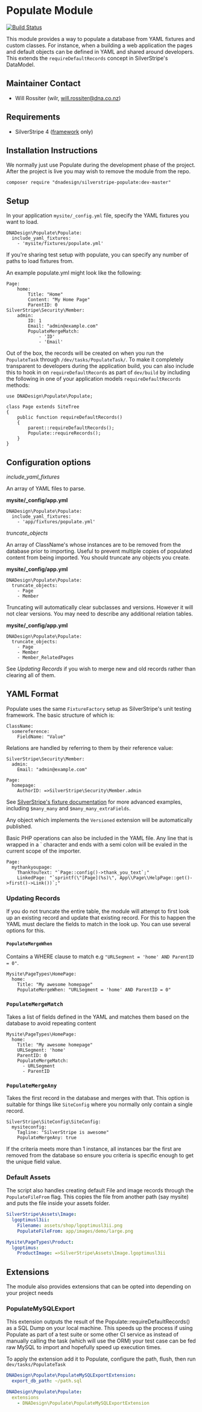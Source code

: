 # Populate Module

[![Build Status](https://secure.travis-ci.org/dnadesign/silverstripe-populate.png?branch=master)](http://travis-ci.org/dnadesign/silverstripe-populate)

This module provides a way to populate a database from YAML fixtures and custom
classes. For instance, when a building a web application the pages and default
objects can be defined in YAML and shared around developers. This extends the
`requireDefaultRecords` concept in SilverStripe's DataModel.

## Maintainer Contact

 * Will Rossiter (wilr, will.rossiter@dna.co.nz)

## Requirements

 * SilverStripe 4 ([framework](https://github.com/silverstripe/silverstripe-framework) only)

## Installation Instructions

We normally just use Populate during the development phase of the project. After
the project is live you may wish to remove the module from the repo.

```
composer require "dnadesign/silverstripe-populate:dev-master"
```

## Setup

In your application `mysite/_config.yml` file, specify the YAML fixtures you
want to load.

	DNADesign\Populate\Populate:
	  include_yaml_fixtures:
	    - 'mysite/fixtures/populate.yml'

If you're sharing test setup with populate, you can specify any number of paths
to load fixtures from.

An example populate.yml might look like the following:

	Page:
		home:
			Title: "Home"
			Content: "My Home Page"
			ParentID: 0
	SilverStripe\Security\Member:
	    admin:
	        ID: 1
	        Email: "admin@example.com"
	        PopulateMergeMatch:
                - 'ID'
                - 'Email'

Out of the box, the records will be created on when you run the `PopulateTask`
through `/dev/tasks/PopulateTask/`. To make it completely transparent to
developers during the application build, you can also include this to hook in on
`requireDefaultRecords` as part of `dev/build` by including the following in
one of your application models `requireDefaultRecords` methods:

	use DNADesign\Populate\Populate;

	class Page extends SiteTree
	{
	    public function requireDefaultRecords()
	    {
		    parent::requireDefaultRecords();
		    Populate::requireRecords();
	    }
	}

## Configuration options

*include_yaml_fixtures*

An array of YAML files to parse.

**mysite/_config/app.yml**

	DNADesign\Populate\Populate:
	  include_yaml_fixtures:
	    - 'app/fixtures/populate.yml'

*truncate_objects*

An array of ClassName's whose instances are to be removed from the database
prior to importing. Useful to prevent multiple copies of populated content from
being imported. You should truncate any objects you create.

**mysite/_config/app.yml**

	DNADesign\Populate\Populate:
	  truncate_objects:
	    - Page
	    - Member

Truncating will automatically clear subclasses and versions. However it will not
clear versions. You may need to describe any additional relation tables.

**mysite/_config/app.yml**

	DNADesign\Populate\Populate:
	  truncate_objects:
	    - Page
	    - Member
	    - Member_RelatedPages

See *Updating Records* if you wish to merge new and old records rather than
clearing all of them.

## YAML Format

Populate uses the same `FixtureFactory` setup as SilverStripe's unit testing
framework. The basic structure of which is:

	ClassName:
	  somereference:
	  	FieldName: "Value"

Relations are handled by referring to them by their reference value:

	SilverStripe\Security\Member:
	  admin:
	    Email: "admin@example.com"

	Page:
	  homepage:
	    AuthorID: =>SilverStripe\Security\Member.admin
        
See [SilverStripe's fixture documentation](https://docs.silverstripe.org/en/4/developer_guides/testing/fixtures/) for more advanced examples, including `$many_many` and `$many_many_extraFields`.

Any object which implements the `Versioned` extension will be automatically
published.

Basic PHP operations can also be included in the YAML file. Any line that is
wrapped in a ` character and ends with a semi colon will be evaled in the
current scope of the importer.

	Page:
	  mythankyoupage:
	    ThankYouText: "`Page::config()->thank_you_text`;"
	    LinkedPage: "`sprintf(\"[Page](%s)\", App\\Page\\HelpPage::get()->first()->Link())`;"

### Updating Records

If you do not truncate the entire table, the module will attempt to first look
up an existing record and update that existing record. For this to happen the
YAML must declare the fields to match in the look up. You can use several
options for this.

#### `PopulateMergeWhen`

Contains a WHERE clause to match e.g `"URLSegment = 'home' AND ParentID = 0"`.

	Mysite\PageTypes\HomePage:
	  home:
	    Title: "My awesome homepage"
	    PopulateMergeWhen: "URLSegment = 'home' AND ParentID = 0"

### `PopulateMergeMatch`

Takes a list of fields defined in the YAML and matches them based on the
database to avoid repeating content

	Mysite\PageTypes\HomePage:
	  home:
	  	Title: "My awesome homepage"
	  	URLSegment: 'home'
	  	ParentID: 0
	  	PopulateMergeMatch:
	  	  - URLSegment
	  	  - ParentID

### `PopulateMergeAny`

Takes the first record in the database and merges with that. This option is
suitable for things like `SiteConfig` where you normally only contain a single
record.

	SilverStripe\SiteConfig\SiteConfig:
	  mysiteconfig:
	  	Tagline: "SilverStripe is awesome"
	  	PopulateMergeAny: true

If the criteria meets more than 1 instance, all instances bar the first are
removed from the database so ensure you criteria is specific enough to get the
unique field value.

### Default Assets

The script also handles creating default File and image records through the
`PopulateFileFrom` flag. This copies the file from another path (say mysite) and
puts the file inside your assets folder.

```yml
SilverStripe\Assets\Image:
  lgoptimusl3ii:
    Filename: assets/shop/lgoptimusl3ii.png
    PopulateFileFrom: app/images/demo/large.png

Mysite\PageTypes\Product:
  lgoptimus:
    ProductImage: =>SilverStripe\Assets\Image.lgoptimusl3ii
```

## Extensions

The module also provides extensions that can be opted into depending on your
project needs

### PopulateMySQLExport

This extension outputs the result of the Populate::requireDefaultRecords() as a
SQL Dump on your local machine. This speeds up the process if using Populate as
part of a test suite or some other CI service as instead of manually calling
the task (which will use the ORM) your test case can be fed raw MySQL to import
and hopefully speed up execution times.

To apply the extension add it to Populate, configure the path, flush, then run
`dev/tasks/PopulateTask`

```yaml
DNADesign\Populate\PopulateMySQLExportExtension:
  export_db_path: ~/path.sql

DNADesign\Populate\Populate:
  extensions
    - DNADesign\Populate\PopulateMySQLExportExtension
```
